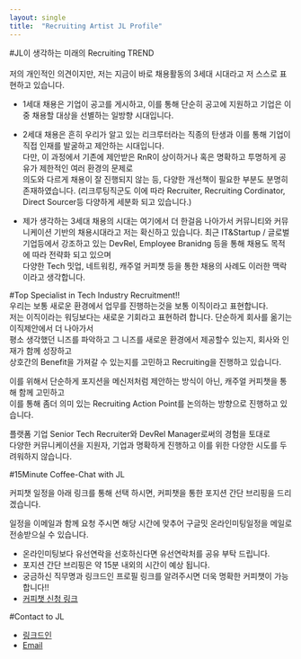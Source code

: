 ```yaml
---
layout: single
title:  "Recruiting Artist JL Profile"
---
```


#JL이 생각하는 미래의 Recruiting TREND<br>
<br>
저의 개인적인 의견이지만, 저는 지금이 바로 채용활동의 3세대 시대라고 저 스스로 표현하고 있습니다.

- 1세대 채용은 기업이 공고를 게시하고, 이를 통해 단순히 공고에 지원하고 기업은 이중 채용할 대상을 선별하는 일방향 시대입니다.<br>

- 2세대 채용은 흔히 우리가 알고 있는 리크루터라는 직종의 탄생과 이를 통해 기업이 직접 인재를 발굴하고 제안하는 시대입니다.<br>
다만, 이 과정에서 기존에 제안받은 RnR이 상이하거나 혹은 명확하고 투명하게 공유가 제한적인 여러 환경의 문제로<br>
의도와 다르게 채용이 잘 진행되지 않는 등, 다양한 개선책이 필요한 부분도 분명히 존재하였습니다.
(리크루팅직군도 이에 따라 Recruiter, Recruiting Cordinator, Direct Sourcer등 다양하게 세분화 되고 있습니다.)

- 제가 생각하는 3세대 채용의 시대는 여기에서 더 한걸음 나아가서 커뮤니티와 커뮤니케이션 기반의 채용시대라고 저는 확신하고 있습니다.
최근 IT&Startup / 글로벌기업등에서 강조하고 있는 DevRel, Employee Branidng 등을 통해 채용도 목적에 따라 전략화 되고 있으며<br>
다양한 Tech 밋업, 네트워킹, 캐주얼 커피챗 등을 통한 채용의 사례도 이러한 맥락이라고 생각합니다.

#Top Specialist in Tech Industry Recruitment!!<br>
우리는 보통 새로운 환경에서 업무를 진행하는것을 보통 이직이라고 표현합니다.<br>
저는 이직이라는 워딩보다는 새로운 기회라고 표현하려 합니다. 단순하게 회사를 옮기는 이직제안에서 더 나아가서<br>
평소 생각했던 니즈를 파악하고 그 니즈를 새로운 환경에서 제공할수 있는지, 회사와 인재가 함께 성장하고<br>
상호간의 Benefit을 가져갈 수 있는지를 고민하고 Recruiting을 진행하고 있습니다.

이를 위해서 단순하게 포지션을 메신저처럼 제안하는 방식이 아닌, 캐주얼 커피챗을 통해 함께 고민하고 <br>
이를 통해 좀더 의미 있는 Recruiting Action Point를 논의하는 방향으로 진행하고 있습니다.

플랫폼 기업 Senior Tech Recruiter와 DevRel Manager로써의 경험을 토대로 <br>
다양한 커뮤니케이션을 지원자, 기업과 명확하게 진행하고 이를 위한 다양한 시도를 두려워하지 않습니다.<br>

#15Minute Coffee-Chat with JL

커피챗 일정을 아래 링크를 통해 선택 하시면, 커피챗을 통한 포지션 간단 브리핑을 드리겠습니다.<br>

일정을 이메일과 함께 요청 주시면 해당 시간에 맞추어 구글밋 온라인미팅일정을 메일로 전송받으실 수 있습니다.<br>
  - 온라인미팅보다 유선연락을 선호하신다면 유선연락처를 공유 부탁 드립니다.
  - 포지션 간단 브리핑은 약 15분 내외의 시간이 예상 됩니다.
  - 궁금하신 직무명과 링크드인 프로필 링크를 알려주시면 더욱 명확한 커피챗이 가능합니다!!
  - [커피챗 신청 링크](https://calendly.com/jakemomentum/jakecoffeechat)

#Contact to JL
- [링크드인](https://www.linkedin.com/in/jakeim/) <br>
- [Email](mailto:jake@momentum-hr.co.kr)


